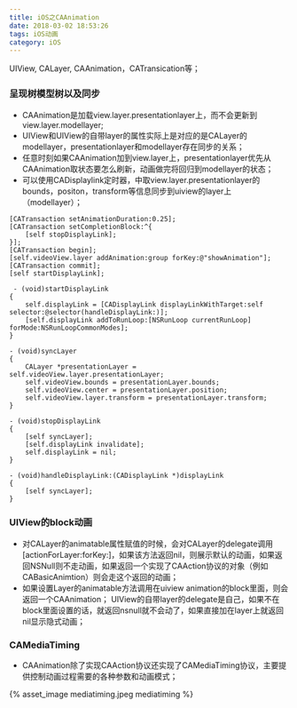 ```yaml
---
title: iOS之CAAnimation
date: 2018-03-02 18:53:26
tags: iOS动画
category: iOS
---
```

UIView, CALayer, CAAnimation，CATransication等；

### 呈现树模型树以及同步

* CAAnimation是加载view.layer.presentationlayer上，而不会更新到view.layer.modellayer;
* UIView和UIView的自带layer的属性实际上是对应的是CALayer的modellayer，presentationlayer和modellayer存在同步的关系；
* 任意时刻如果CAAnimation加到view.layer上，presentationlayer优先从CAAnimation取状态要怎么刷新，动画做完将回归到modellayer的状态；
* 可以使用CADisplaylink定时器，中取view.layer.presentationlayer的bounds，positon，transform等信息同步到uiview的layer上（modellayer）；

```
[CATransaction setAnimationDuration:0.25];
[CATransaction setCompletionBlock:^{
	[self stopDisplayLink];
}];
[CATransaction begin];
[self.videoView.layer addAnimation:group forKey:@"showAnimation"];
[CATransaction commit];
[self startDisplayLink];
 
 - (void)startDisplayLink
{
    self.displayLink = [CADisplayLink displayLinkWithTarget:self selector:@selector(handleDisplayLink:)];
    [self.displayLink addToRunLoop:[NSRunLoop currentRunLoop] forMode:NSRunLoopCommonModes];
}

- (void)syncLayer
{
    CALayer *presentationLayer = self.videoView.layer.presentationLayer;
    self.videoView.bounds = presentationLayer.bounds;
    self.videoView.center = presentationLayer.position;
    self.videoView.layer.transform = presentationLayer.transform;
}

- (void)stopDisplayLink
{
    [self syncLayer];
    [self.displayLink invalidate];
    self.displayLink = nil;
}

- (void)handleDisplayLink:(CADisplayLink *)displayLink
{
    [self syncLayer];
}
```
### UIView的block动画
* 对CALayer的animatable属性赋值的时候，会对CALayer的delegate调用[actionForLayer:forKey:]，如果该方法返回nil，则展示默认的动画，如果返回NSNull则不走动画，如果返回一个实现了CAAction协议的对象（例如CABasicAnimtion）则会走这个返回的动画；
* 如果设置Layer的animatable方法调用在uiview animation的block里面，则会返回一个CAAnimation<CAAction>；
UIView的自带layer的delegate是自己，如果不在block里面设置的话，就返回nsnull就不会动了，如果直接加在layer上就返回nil显示隐式动画；

### CAMediaTiming

* CAAnimation除了实现CAAction协议还实现了CAMediaTiming协议，主要提供控制动画过程需要的各种参数和动画模式；

{% asset_image mediatiming.jpeg mediatiming %}